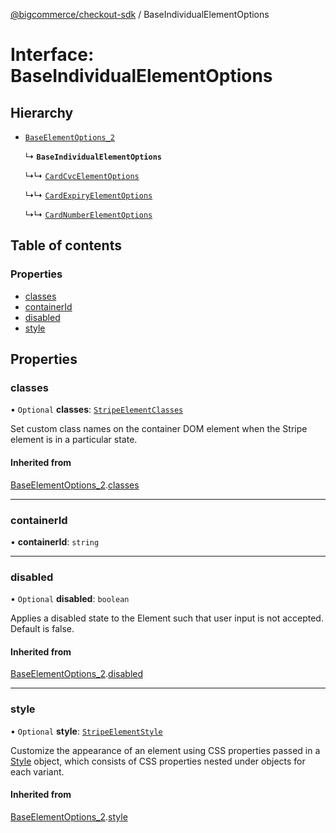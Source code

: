 [@bigcommerce/checkout-sdk](../README.md) / BaseIndividualElementOptions

# Interface: BaseIndividualElementOptions

## Hierarchy

- [`BaseElementOptions_2`](BaseElementOptions_2.md)

  ↳ **`BaseIndividualElementOptions`**

  ↳↳ [`CardCvcElementOptions`](CardCvcElementOptions.md)

  ↳↳ [`CardExpiryElementOptions`](CardExpiryElementOptions.md)

  ↳↳ [`CardNumberElementOptions`](CardNumberElementOptions.md)

## Table of contents

### Properties

- [classes](BaseIndividualElementOptions.md#classes)
- [containerId](BaseIndividualElementOptions.md#containerid)
- [disabled](BaseIndividualElementOptions.md#disabled)
- [style](BaseIndividualElementOptions.md#style)

## Properties

### classes

• `Optional` **classes**: [`StripeElementClasses`](StripeElementClasses.md)

Set custom class names on the container DOM element when the Stripe element is in a particular state.

#### Inherited from

[BaseElementOptions_2](BaseElementOptions_2.md).[classes](BaseElementOptions_2.md#classes)

___

### containerId

• **containerId**: `string`

___

### disabled

• `Optional` **disabled**: `boolean`

Applies a disabled state to the Element such that user input is not accepted. Default is false.

#### Inherited from

[BaseElementOptions_2](BaseElementOptions_2.md).[disabled](BaseElementOptions_2.md#disabled)

___

### style

• `Optional` **style**: [`StripeElementStyle`](StripeElementStyle.md)

Customize the appearance of an element using CSS properties passed in a [Style](https://stripe.com/docs/js/appendix/style) object,
which consists of CSS properties nested under objects for each variant.

#### Inherited from

[BaseElementOptions_2](BaseElementOptions_2.md).[style](BaseElementOptions_2.md#style)

